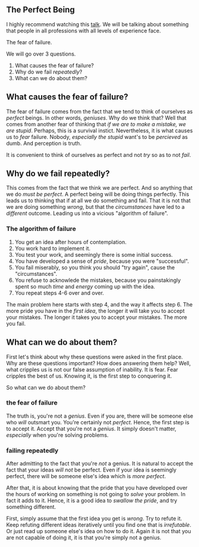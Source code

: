 ## The Perfect Being

I highly recommend watching this [talk](https://www.youtube.com/watch?v=0SARbwvhupQ). We will be talking about something that people in all professions with all levels of experience face. 

The fear of failure. 
 
We will go over 3 questions.
1. What causes the fear of failure?
2. Why do we fail *repeatedly*?
3. What can we do about them?


## What causes the fear of failure?

The fear of failure comes from the fact that we tend to think of ourselves as *perfect* beings. In other words, *geniuses*. Why do we think that? Well that comes from another fear of thinking that *if we are to make a mistake, we are stupid*. Perhaps, this is a survival instict. Nevertheless, it is what causes us to *fear* failure. Nobody, *especially the stupid* want's to be *percieved* as dumb. And perception is truth.

It is convenient to think of ourselves as perfect and not *try* so as to not *fail*.


## Why do we fail repeatedly?

This comes from the fact that we think we are perfect. And so anything that we do *must be perfect*. A perfect being will be doing things perfectly. This leads us to thinking that if at all we do something and fail. That it is not that we are doing something *wrong*, but that the *circumstances* have led to a *different* outcome. Leading us into a vicious "algorithm of failure".

### The algorithm of failure
1. You get an idea after hours of contemplation. 
2. You work hard to implement it.
3. You test your work, and seemingly there is some initial success.
4. You have developed a sense of *pride*, because you were "successful".
5. You fail miserably, so you think you should "try again", cause the "circumstances".
6. You refuse to acknowlede the mistakes, because you painstakingly spent so much *time* and *energy* coming up with the idea.
7. You repeat steps 4-6 over and over.

The main problem here starts with step 4, and the way it affects step 6. The more pride you have in the *first idea*, the longer it will take you to accept your mistakes. The longer it takes you to accept your mistakes. The more you fail.


## What can we do about them?

First let's think about why these questions were asked in the first place. Why are these questions important? How does answering them help? Well, what cripples us is not our false assumption of inability. It is fear. Fear cripples the best of us. Knowing it, is the first step to conquering it. 

So what can we do about them? 

### the fear of failure
The truth is, you're not a *genius*. Even if you are, there will be someone else who *will* outsmart you. You're certainly not *perfect*. Hence, the first step is to accept it. Accept that you're not a *genius*. It simply doesn't matter, *especially* when you're solving problems.

### failing repeatedly

After admitting to the fact that you're *not* a genius. It is natural to accept the fact that your ideas *will not* be perfect. Even if your idea is seemingly perfect, there will be someone else's idea which is *more perfect*. 

After that, it is about knowing that the pride that you have developed over the hours of working on something is not going to *solve* your problem. In fact it adds to it. Hence, it is a good idea to *swallow the pride*, and try something different.

First, simply assume that the first idea you get is *wrong*. Try to refute it. Keep refuting different ideas iteratively until you find one that is *irrefutable*. Or just read up someone else's idea on how to do it. Again it is not that you are not capable of doing it, it is that you're simply not a genius.




